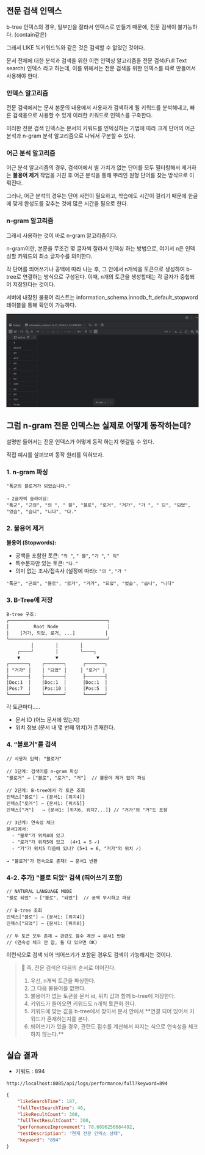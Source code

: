 ## 전문 검색 인덱스

b-tree 인덱스의 경우, 일부만을 잘라서 인덱스로 만들기 때문에, 전문 검색이 불가능하다. (contain같은) 

그래서 LIKE %키워드%와 같은 것은 검색할 수 없었던 것이다.

문서 전체에 대한 분석과 검색을 위한 이런 인덱싱 알고리즘을 전문 검색(Full Text search) 인덱스 라고 하는데, 이를 위해서는 전문 검색을 위한 인덱스를 따로 만들어서 사용해야 한다.

### 인덱스 알고리즘

전문 검색에서는 문서 본문의 내용에서 사용자가 검색하게 될 키워드를 분석해내고, 빠른 검색용으로 사용할 수 있게 이러한 키워드로 인덱스를 구축한다.

이러한 전문 검색 인덱스는 문서의 키워드를 인덱싱하는 기법에 따라 크게 단어의 어근 분석과 n-gram 분석 알고리즘으로 나눠서 구분할 수 있다.

### 어근 분석 알고리즘

어근 분석 알고리즘의 경우, 검색어에서 별 가치가 없는 단어를 모두 필터링해서 제거하는 **불용어 제거** 작업을 거친 후 어근 분석을 통해 뿌리인 원형 단어를 찾는 방식으로 이뤄진다.

그러나, 어근 분석의 경우는 단어 사전이 필요하고, 학습에도 시간이 걸리기 때문에 한글에 맞게 완성도를 갖추는 것에 많은 시간을 필요로 한다.

### n-gram 알고리즘

그래서 사용하는 것이 바로 n-gram 알고리즘이다.

n-gram이란, 본문을 무조건 몇 글자씩 잘라서 인덱싱 하는 방법으로, 여기서 n은 인덱싱할 키워드의 최소 글자수를 의미한다.

각 단어를 띄어쓰기나 공백에 따라 나눈 후, 그 안에서 n개씩을 토큰으로 생성하여 b-tree로 연결하는 방식으로 구성된다. 이때, n개의 토큰을 생성할때는 각 글자가 중첩되어 저장된다는 것이다.

서버에 내장된 불용어 리스트는 information_schema.innodb_ft_default_stopword 테이블을 통해 확인이 가능하다.

![불용어.png](images/불용어.png)

## 그럼 n-gram 전문 인덱스는 실제로 어떻게 동작하는데?

설명만 들어서는 전문 인덱스가 어떻게 동작 하는지 헷갈릴 수 있다.

직접 예시를 살펴보며 동작 원리를 익혀보자.

### 1. n-gram 파싱

```
"폭군의 블로거가 되었습니다."

→ 2글자씩 슬라이딩:
"폭군", "군의", "의 ", " 블", "블로", "로거", "거가", "가 ", " 되", "되었", "었습", "습니", "니다", "다."
```

### 2. 불용어 제거

**불용어 (Stopwords):**

- 공백을 포함한 토큰: `"의 "`, `" 블"`, `"가 "`, `" 되"`
- 특수문자만 있는 토큰: `"다."`
- 의미 없는 조사/접속사 (설정에 따라): `"의 "`, `"가 "`

```
"폭군", "군의", "블로", "로거", "거가", "되었", "었습", "습니", "니다"
```

### 3. B-Tree에 저장

```
B-tree 구조:
┌────────────────────────────────────┐
│         Root Node                  │
│    [거가, 되었, 로거, ...]           │
└────────────────────────────────────┘
         │        │        │
    ┌────┘        │        └────┐
    ▼             ▼              ▼
┌───────┐    ┌───────┐      ┌───────┐
│ "거가" │    │ "되었" │     │ "로거" │
├───────┤    ├───────┤      ├───────┤
│Doc:1  │    │Doc:1  │      │Doc:1  │
│Pos:7  │    │Pos:10 │      │Pos:5  │
└───────┘    └───────┘      └───────┘

```

각 토큰마다…..

- 문서 ID (어느 문서에 있는지)
- 위치 정보 (문서 내 몇 번째 위치)가 존재한다.

### 4. “블로거”를 검색

```
// 사용자 입력: "블로거"

// 1단계: 검색어를 n-gram 파싱
"블로거" → ["블로", "로거", "거"]  // 불용어 제거 없이 파싱

// 2단계: B-tree에서 각 토큰 조회
인덱스["블로"] → {문서1: [위치4]}
인덱스["로거"] → {문서1: [위치5]}
인덱스["거"]   → {문서1: [위치6, 위치7...]} // "거가"의 "거"도 포함

// 3단계: 연속성 체크
문서1에서:
  - "블로"가 위치4에 있고
  - "로거"가 위치5에 있고  (4+1 = 5 ✓)
  - "거"가 위치5 다음에 있나? (5+1 = 6, "거가"의 위치 ✓)
  
→ "블로거"가 연속으로 존재! → 문서1 반환
```

### 4-2. 추가) "블로 되었" 검색 (띄어쓰기 포함)

```
// NATURAL LANGUAGE MODE
"블로 되었" → ["블로", "되었"]  // 공백 무시하고 파싱

// B-tree 조회
인덱스["블로"] → {문서1: [위치4]}
인덱스["되었"] → {문서1: [위치8]}

// 두 토큰 모두 존재 → 관련도 점수 계산 → 문서1 반환
// (연속성 체크 안 함, 둘 다 있으면 OK)
```

이런식으로 검색 되어 띄어쓰기가 포함된 경우도 검색이 가능해지는 것이다.

> 🌟 즉, 전문 검색은 다음의 순서로 이어진다.
>
> 1. 우선, n개씩 토큰을 파싱한다.
> 2. 그 다음 불용어를 없앤다.
> 3. 불용어가 없는 토큰을 문서 id, 위치 값과 함께 b-tree에 저장한다.
> 4. 키워드가 들어오면 키워드도 n개씩 토큰화 한다.
> 5. 키워드에 맞는 값을 b-tree에서 찾아서 문서 안에서 **연결 되어 있어서 키워드가 존재하는지를 본다.
> 6. 띄어쓰기가 있을 경우, 관련도 점수를 계산해서 따지는 식으로 연속성을 체크하지 않는다.**
>

## 실습 결과 

- 키워드 : 894

```
http://localhost:8085/api/logs/performance/full?keyword=894
```

```json
{
    "likeSearchTime": 187,
    "fullTextSearchTime": 40,
    "likeResultCount": 300,
    "fullTextResultCount": 300,
    "performanceImprovement": 78.6096256684492,
    "testDescription": "현재 전문 인덱스 상태",
    "keyword": "894"
}
```